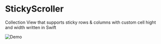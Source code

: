 # StickyScroller

Collection View that supports sticky rows &amp; columns with custom cell hight and width written in Swift

![Demo](https://cloud.githubusercontent.com/assets/11936956/12534347/2c5f93f4-c21a-11e5-8714-82a809bbf90b.gif)